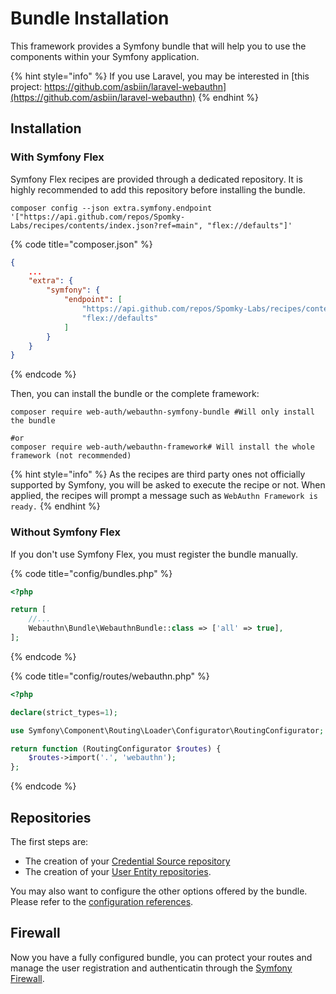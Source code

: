 # Bundle Installation

This framework provides a Symfony bundle that will help you to use the components within your Symfony application.

{% hint style="info" %}
If you use Laravel, you may be interested in [this project: https://github.com/asbiin/laravel-webauthn](https://github.com/asbiin/laravel-webauthn)
{% endhint %}

## Installation

### With Symfony Flex

Symfony Flex recipes are provided through a dedicated repository. It is highly recommended to add this repository before installing the bundle.

```shell
composer config --json extra.symfony.endpoint '["https://api.github.com/repos/Spomky-Labs/recipes/contents/index.json?ref=main", "flex://defaults"]'
```

{% code title="composer.json" %}
```json
{
    ...
    "extra": {
        "symfony": {
            "endpoint": [
                "https://api.github.com/repos/Spomky-Labs/recipes/contents/index.json?ref=main",
                "flex://defaults"
            ]
        }
    }
}
```
{% endcode %}

Then, you can install the bundle or the complete framework:

```shell
composer require web-auth/webauthn-symfony-bundle #Will only install the bundle

#or
composer require web-auth/webauthn-framework# Will install the whole framework (not recommended)
```

{% hint style="info" %}
As the recipes are third party ones not officially supported by Symfony, you will be asked to execute the recipe or not. When applied, the recipes will prompt a message such as `WebAuthn Framework is ready.`
{% endhint %}

### Without Symfony Flex

If you don't use Symfony Flex, you must register the bundle manually.

{% code title="config/bundles.php" %}
```php
<?php

return [
    //...
    Webauthn\Bundle\WebauthnBundle::class => ['all' => true],
];
```
{% endcode %}

{% code title="config/routes/webauthn.php" %}
```php
<?php

declare(strict_types=1);

use Symfony\Component\Routing\Loader\Configurator\RoutingConfigurator;

return function (RoutingConfigurator $routes) {
    $routes->import('.', 'webauthn');
};
```
{% endcode %}

## Repositories

The first steps are:

* The creation of your [Credential Source repository](entities-with-doctrine.md)
* The creation of your [User Entity repositories](entities-with-doctrine-1.md).

You may also want to configure the other options offered by the bundle. Please refer to the [configuration references](configuration-references.md).

## Firewall

Now you have a fully configured bundle, you can protect your routes and manage the user registration and authenticatin through the [Symfony Firewall](firewall.md).
